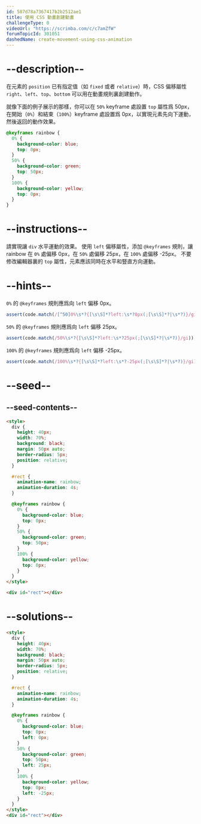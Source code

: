 ```yaml
---
id: 587d78a7367417b2b2512ae1
title: 使用 CSS 動畫創建動畫
challengeType: 0
videoUrl: "https://scrimba.com/c/c7amZfW"
forumTopicId: 301051
dashedName: create-movement-using-css-animation
---
```


# --description--

在元素的 `position` 已有指定值（如 `fixed` 或者 `relative`）時，CSS 偏移屬性 `right`、`left`、`top`、`bottom` 可以用在動畫規則裏創建動作。

就像下面的例子展示的那樣，你可以在 `50%` keyframe 處設置 `top` 屬性爲 50px，在開始（`0%`）和結束（`100%`）keyframe 處設置爲 0px，以實現元素先向下運動，然後返回的動作效果。

```css
@keyframes rainbow {
  0% {
    background-color: blue;
    top: 0px;
  }
  50% {
    background-color: green;
    top: 50px;
  }
  100% {
    background-color: yellow;
    top: 0px;
  }
}
```

# --instructions--

請實現讓 `div` 水平運動的效果。 使用 `left` 偏移屬性，添加 `@keyframes` 規則，讓 rainbow 在 `0%` 處偏移 0px，在 `50%` 處偏移 25px，在 `100%` 處偏移 -25px。 不要修改編輯器裏的 `top` 屬性，元素應該同時在水平和豎直方向運動。

# --hints--

`0%` 的 `@keyframes` 規則應爲向 `left` 偏移 0px。

```js
assert(code.match(/[^50]0%\s*?{[\s\S]*?left:\s*?0px(;[\s\S]*?|\s*?)}/gi));
```

`50%` 的 `@keyframes` 規則應爲向 `left` 偏移 25px。

```js
assert(code.match(/50%\s*?{[\s\S]*?left:\s*?25px(;[\s\S]*?|\s*?)}/gi));
```

`100%` 的 `@keyframes` 規則應爲向 `left` 偏移 -25px。

```js
assert(code.match(/100%\s*?{[\s\S]*?left:\s*?-25px(;[\s\S]*?|\s*?)}/gi));
```

# --seed--

## --seed-contents--

```html
<style>
  div {
    height: 40px;
    width: 70%;
    background: black;
    margin: 50px auto;
    border-radius: 5px;
    position: relative;
  }

  #rect {
    animation-name: rainbow;
    animation-duration: 4s;
  }

  @keyframes rainbow {
    0% {
      background-color: blue;
      top: 0px;
    }
    50% {
      background-color: green;
      top: 50px;
    }
    100% {
      background-color: yellow;
      top: 0px;
    }
  }
</style>

<div id="rect"></div>
```

# --solutions--

```html
<style>
  div {
    height: 40px;
    width: 70%;
    background: black;
    margin: 50px auto;
    border-radius: 5px;
    position: relative;
  }

  #rect {
    animation-name: rainbow;
    animation-duration: 4s;
  }

  @keyframes rainbow {
    0% {
      background-color: blue;
      top: 0px;
      left: 0px;
    }
    50% {
      background-color: green;
      top: 50px;
      left: 25px;
    }
    100% {
      background-color: yellow;
      top: 0px;
      left: -25px;
    }
  }
</style>
<div id="rect"></div>
```
